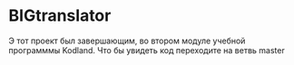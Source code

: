 # BIGtranslator
  Э  тот проект был завершающим, во втором модуле учебной программмы Kodland. Что бы увидеть код переходите на ветвь master 
